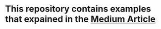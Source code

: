 # This repository contains examples that expained in the [Medium Article](https://nevzatopcu.medium.com/3d7daa553eee) 
